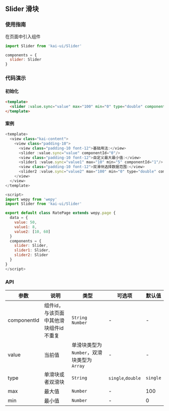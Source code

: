 ## Slider 滑块

### 使用指南
在页面中引入组件
```javascript
import Slider from 'kai-ui/Slider'

components = {
  slider: Slider
}
```

### 代码演示

#### 初始化

```html
<template>
  <slider :value.sync="value" max="100" min="0" type="double" componentId="0"/>
</template>
```

#### 案例
```javascript
<template>
  <view class="kai-content">
    <view class="padding-10">
      <view class="padding-10 font-12">基础用法:</view>
      <slider :value.sync="value" componentId="0"/>
      <view class="padding-10 font-12">自定义最大最小值:</view>
      <slider1 :value.sync="value1" max="10" min="5" componentId="1"/>
      <view class="padding-10 font-12">双滑块选择数据范围:</view>
      <slider2 :value.sync="value2" max="100" min="0" type="double" componentId="2"/>
    </view>
  </view>
</template>

<script>
import wepy from 'wepy'
import Slider from 'kai-ui/Slider'

export default class RatePage extends wepy.page {
  data = {
    value: 50,
    value1: 8,
    value2: [10, 60]
  }
  components = {
    slider: Slider,
    slider1: Slider,
    slider2: Slider
  }
}
</script>
```

### API

| 参数      | 说明 | 类型 | 可选项 | 默认值 |
| -------- | ------- | ---- | ---- | ----- |
| componentId | 组件id，与该页面中其他滑块组件id不重复 | `String` `Number`  | - | - |
| value    | 当前值 | 单滑块类型为`Number`，双滑块类型为`Array`  | - | - |
| type | 单滑块或者双滑块 | `String`  | `single`,`double` | `single` |
| max | 最大值 | `Number` | - | 100 |
| min |  最小值 |`Number` |  - | 0 |


